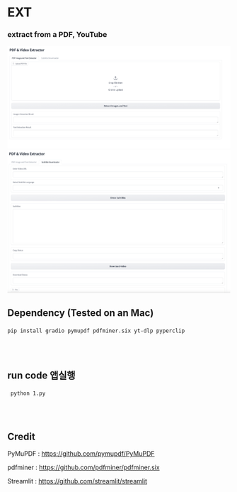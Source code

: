 # EXT

### extract from a PDF, YouTube


![Image](https://github.com/leeseomin/EXT/blob/main/pic/1.png)
![Image](https://github.com/leeseomin/EXT/blob/main/pic/2.png)



## Dependency (Tested on an Mac) 


```pip install gradio pymupdf pdfminer.six yt-dlp pyperclip```


<br>
<br>


## run code 앱실행  

``` python 1.py```


 <br/>


 <br/>




## Credit

PyMuPDF : https://github.com/pymupdf/PyMuPDF 

pdfminer : https://github.com/pdfminer/pdfminer.six

Streamlit : https://github.com/streamlit/streamlit

 <br/>
 
 <br/>


